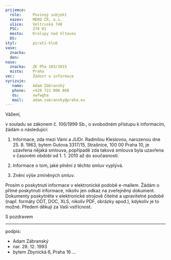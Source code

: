 ```yaml
---
prijemce: 
  role:     Povinný subjekt
  nazev:    MERO ČR, a.s.
  ulice:    Veltruská 748
  PSC:      278 01
  mesto:    Kralupy nad Vltavou
  DS:       
styl:       pirati-klub
vase:
  znacka:   
  den:
nase:
  znacka:   ZK Pha 183/2015
  misto:    Praha
vec:        Žádost o informace
vyrizuje:   
   name:    Adam Zábranský
   phone:   +420 721 006 868
   ds:      xwfwgha
   mail:    adam.zabransky@praha.eu
---
```


Vážení,

v souladu se zákonem č. 106/1999 Sb., o svobodném přístupu k informacím, žádám o následující:

1. Informace, zda mezi Vámi a JUDr. Radmilou Kleslovou, narozenou dne 25. 8. 1963, bytem Gutova 3317/15, Strašnice, 100 00 Praha 10, je uzavřena nějaká smlouva, popřípadě zda taková smlouva byla uzavřena v časovém období od 1. 1. 2010 až do současnosti.

2. Informace o tom, jaké plnění z těchto smluv vyplývá.

3. Znění výše zmíněných smluv.

Prosím o poskytnutí informace v elektronické podobě e-mailem. Žádám o přímé poskytnutí informace, nikoliv jen odkaz na zveřejněný dokument. Dokumenty poskytněte v elektronické strojově čitelné a upravitelné podobě (např. formáty ODT, DOC, XLS, nikoliv PDF, obrázky apod.), kdykoliv je to možné. Předem děkuji za Vaši vstřícnost. 

S pozdravem

---
podpis: 
  - Adam Zábranský
  - nar. 28. 12. 1993
  - bytem Zbynická 6, Praha 16
...
